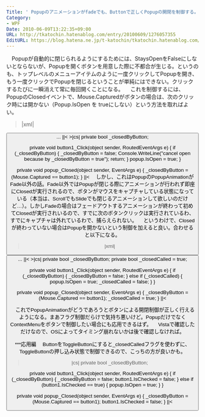 ```yaml
---
Title: ' Popupのアニメーションがfadeでも、Buttonで正しくPopupの開閉を制御する。'
Category:
- WPF
Date: 2010-06-09T13:22:35+09:00
URL: http://tkatochin.hatenablog.com/entry/20100609/1276057355
EditURL: https://blog.hatena.ne.jp/t-katochin/tkatochin.hatenablog.com/atom/entry/6653586347154753655
---
```


　Popupが自動的に閉じられるようにするためには、StaysOpenをFalseにしないとならないが、Popupを開くボタンを用意した際に不都合が生じる。というのも、トップレベルのメニューアイテムのように一度クリックしてPopupを開き、もう一度クリックでPopupを閉じるということが単純にはできない。クリックするたびに一瞬消えて常に毎回開くことになる。
　これを制御するには、PopupのClosedイベントで、Mouse.Capturedがボタンの場合は、次のクリック時には開かない（Popup.IsOpen を trueにしない）という方法を取ればよい。
>|xml|
<Button Name="button1" Content="Popup開閉" Click="button1_Click"/>
<Popup Name="popup" Closed="popup_Closed" StaysOpen="False"
       PlacementTarget="{Binding ElementName=button1}" Placement="Bottom">
...
</Popup>
||<
>|cs|
private bool _closedByButton;

private void button1_Click(object sender, RoutedEventArgs e)
{
    if (_closedByButton)
    {
        _closedByButton = false;
        Console.WriteLine("cancel open because by _closedByButton = true");
        return;
    }
    popup.IsOpen = true;
}

private void popup_Closed(object sender, EventArgs e)
{
    _closedByButton = (Mouse.Captured == button1);
}
||<
　しかし、これはPopupのPopupAnimationがFade以外の話。Fade以外ではPopupが閉じる際にアニメーションが行われず即座にClosedが実行されるので、ボタンがマウスをキャプチャしている状態になっている（本当は、ScrollでもSlideでも閉じるアニメーションして欲しいのだけど…）。しかしFadeの場合はフェードアウトするアニメーションが終わって初めてClosedが実行されいるので、すでに次のボタンクリックは実行されているわ、すでにキャプチャは外れているわで、捕らえられない。
　というわけで、Closedが終わっていない場合はPopupを開かないという制御を加えると良い。合わせると以下になる。
>|xml|
<Button Name="button1" Content="Popup開閉" Click="button1_Click"/>
<Popup Name="popup" Closed="popup_Closed" StaysOpen="False"
       PopupAnimation="fade" PlacementTarget="{Binding ElementName=button1}" Placement="Bottom">
...
</Popup>
||<
>|cs|
private bool _closedByButton;
private bool _closedCalled = true;

private void button1_Click(object sender, RoutedEventArgs e)
{
    if (_closedByButton)
    {
        _closedByButton = false;
    } else if (_closedCalled)
    {
        popup.IsOpen = true;
        _closedCalled = false;
    }
}

private void popup_Closed(object sender, EventArgs e)
{
    _closedByButton = (Mouse.Captured == button1);
    _closedCalled = true;
}
||<

　これでPopupAnimationがどうであろうとボタンによる開閉制御が正しく行えるようになる。まあフラグ制御だらけで気持ち悪いけど。PopupだけでなくContextMenuをボタンで制御したい場合にも応用できるはず。
　Vistaで確認しただけなので、OSによってタイミング崩れないかは後で確認しなければ。

***応用編
　ButtonをToggleButtonにすると_closedCalledフラグを使わずに、ToggleButtonの押し込み状態で制御できるので、こっちの方が良いかも。
>|cs|
private bool _closedByButton;

private void button1_Click(object sender, RoutedEventArgs e)
{
    if (_closedByButton)
    {
        _closedByButton = false;
        button1.IsChecked = false;
    } else if (button1.IsChecked == true)
    {
        popup.IsOpen = true;
    }
}

private void popup_Closed(object sender, EventArgs e)
{
    _closedByButton = (Mouse.Captured == button1);
    button1.IsChecked = false;
}
||<
